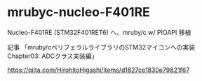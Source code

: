 # mrubyc-nucleo-F401RE
Nucleo-F401RE (STM32F401RET6) へ、mruby/c w/ PIOAPI 移植

記事 「mruby/cペリフェラルライブラリのSTM32マイコンへの実装 Chapter03: ADCクラス実装編」

https://qiita.com/HirohitoHigashi/items/d1827ce1830e79821f67
